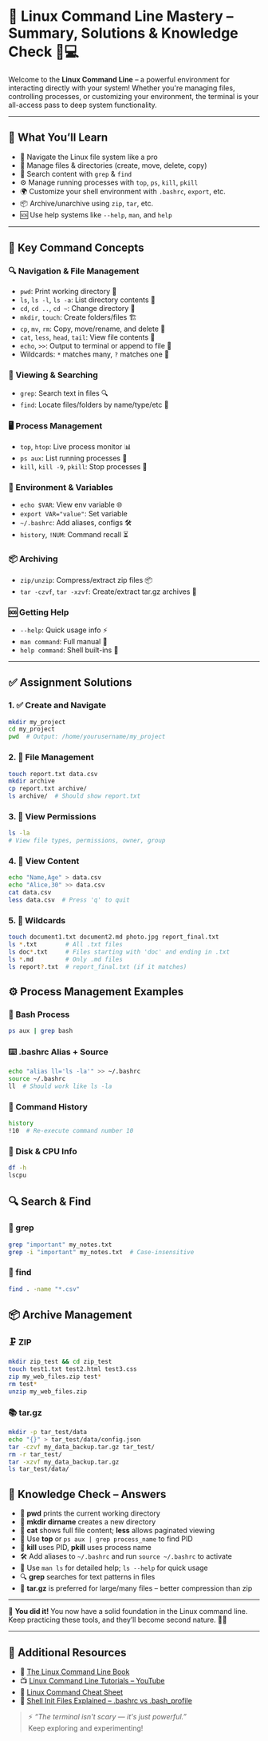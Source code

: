 # 🧠 Linux Command Line Mastery – Summary, Solutions & Knowledge Check 🎯💻

Welcome to the **Linux Command Line** – a powerful environment for interacting directly with your system! Whether you're managing files, controlling processes, or customizing your environment, the terminal is your all-access pass to deep system functionality.

---

## 🧰 **What You’ll Learn**
- 🌲 Navigate the Linux file system like a pro
- 📂 Manage files & directories (create, move, delete, copy)
- 🧪 Search content with `grep` & `find`
- ⚙️ Manage running processes with `top`, `ps`, `kill`, `pkill`
- 🌍 Customize your shell environment with `.bashrc`, `export`, etc.
- 📦 Archive/unarchive using `zip`, `tar`, etc.
- 🆘 Use help systems like `--help`, `man`, and `help`

---

## 📌 **Key Command Concepts**

### 🔍 Navigation & File Management
- `pwd`: Print working directory 📍
- `ls`, `ls -l`, `ls -a`: List directory contents 📂
- `cd`, `cd ..`, `cd ~`: Change directory 🔄
- `mkdir`, `touch`: Create folders/files 🏗️
- `cp`, `mv`, `rm`: Copy, move/rename, and delete 📁
- `cat`, `less`, `head`, `tail`: View file contents 📄
- `echo`, `>>`: Output to terminal or append to file 📝
- Wildcards: `*` matches many, `?` matches one 🎯

### 🔎 Viewing & Searching
- `grep`: Search text in files 🔍  
- `find`: Locate files/folders by name/type/etc 📂

### 🖥️ Process Management
- `top`, `htop`: Live process monitor 📊  
- `ps aux`: List running processes 🧠  
- `kill`, `kill -9`, `pkill`: Stop processes 🔫  

### 💾 Environment & Variables
- `echo $VAR`: View env variable 🌐  
- `export VAR="value"`: Set variable  
- `~/.bashrc`: Add aliases, configs 🛠️  
- `history`, `!NUM`: Command recall ⏳  

### 📦 Archiving
- `zip/unzip`: Compress/extract zip files 📦  
- `tar -czvf`, `tar -xzvf`: Create/extract tar.gz archives 💨  

### 🆘 Getting Help
- `--help`: Quick usage info ⚡  
- `man command`: Full manual 📘  
- `help command`: Shell built-ins 📖  

---

## ✅ **Assignment Solutions**

### 1. ✅ Create and Navigate
```bash
mkdir my_project
cd my_project
pwd  # Output: /home/yourusername/my_project
```
### 2. 📄 File Management
```bash
touch report.txt data.csv
mkdir archive
cp report.txt archive/
ls archive/  # Should show report.txt
```
### 3. 🔐 View Permissions
```bash
ls -la
# View file types, permissions, owner, group
```
### 4. 📑 View Content
```bash
echo "Name,Age" > data.csv
echo "Alice,30" >> data.csv
cat data.csv
less data.csv  # Press 'q' to quit
```
### 5. 🌟 Wildcards
```bash
touch document1.txt document2.md photo.jpg report_final.txt
ls *.txt        # All .txt files
ls doc*.txt     # Files starting with 'doc' and ending in .txt
ls *.md         # Only .md files
ls report?.txt  # report_final.txt (if it matches)
```
## ⚙️ Process Management Examples

### 🔎 Bash Process
```bash
ps aux | grep bash
```
### ⌨️ .bashrc Alias + Source
```bash
echo "alias ll='ls -la'" >> ~/.bashrc
source ~/.bashrc
ll  # Should work like ls -la
```
### 📜 Command History
```bash
history
!10  # Re-execute command number 10
```
### 🧠 Disk & CPU Info
```bash
df -h
lscpu
```

## 🔍 Search & Find

### 📝 grep
```bash
grep "important" my_notes.txt
grep -i "important" my_notes.txt  # Case-insensitive
```
### 📂 find
```bash
find . -name "*.csv"
```

## 📦 Archive Management

### 🗜️ ZIP
```bash
mkdir zip_test && cd zip_test
touch test1.txt test2.html test3.css
zip my_web_files.zip test*
rm test*
unzip my_web_files.zip
```
### 📚 tar.gz
```bash
mkdir -p tar_test/data
echo "{}" > tar_test/data/config.json
tar -czvf my_data_backup.tar.gz tar_test/
rm -r tar_test/
tar -xzvf my_data_backup.tar.gz
ls tar_test/data/
```
## 🤔 Knowledge Check – Answers

- 📍 **pwd** prints the current working directory  
- 📂 **mkdir dirname** creates a new directory  
- 📖 **cat** shows full file content; **less** allows paginated viewing  
- 🔢 Use **top** or `ps aux | grep process_name` to find PID  
- 🎯 **kill** uses PID, **pkill** uses process name  
- 🛠️ Add aliases to `~/.bashrc` and run `source ~/.bashrc` to activate  
- 📘 Use `man ls` for detailed help; `ls --help` for quick usage  
- 🔍 **grep** searches for text patterns in files  
- 💨 **tar.gz** is preferred for large/many files – better compression than zip  

---

🎉 **You did it!** You now have a solid foundation in the Linux command line.  
Keep practicing these tools, and they’ll become second nature. 💪🐧

---

## 🔗 Additional Resources

- 📘 [The Linux Command Line Book](https://linuxcommand.org/tlcl.php)  
- 📺 [Linux Command Line Tutorials – YouTube](https://www.youtube.com/results?search_query=linux+command+line+tutorial)  
- 📑 [Linux Command Cheat Sheet](https://linuxtrainingacademy.com/linux-command-line-cheat-sheet/)  
- 🎥 [Shell Init Files Explained – .bashrc vs .bash_profile](https://www.youtube.com/watch?v=YHFzr-akOas)

> ⚡ *“The terminal isn't scary — it's just powerful.”*  
> Keep exploring and experimenting!
